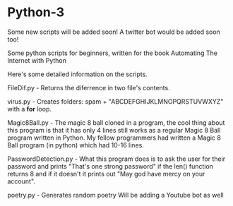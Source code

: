 # Python-3
Some new scripts will be added soon! A twitter bot would be added soon too!

Some python scripts for beginners, written for the book Automating The Internet with Python

Here's some detailed information on the scripts.

FileDif.py - Returns the diferrence in two file's contents.

virus.py - Creates folders: spam + "ABCDEFGHIJKLMNOPQRSTUVWXYZ" with a **for** loop. 

Magic8Ball.py - The magic 8 ball cloned in a program, the cool thing about this program is that it has only 4 lines still works as a regular Magic 8 Ball program written in Python. My fellow programmers had written a Magic 8 Ball program (in python) which had 10-16 lines.


PasswordDetection.py - What this program does is to ask the user for their password and prints "That's one strong password" if the len() function returns 8 and if it doesn't it prints out "May god have mercy on your account". 

poetry.py - Generates random poetry
Will be adding a Youtube bot as well
